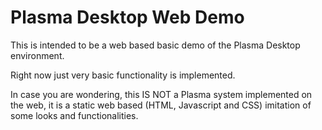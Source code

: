 # Plasma Desktop Web Demo

This is intended to be a web based basic demo of the Plasma Desktop environment.

Right now just very basic functionality is implemented.

In case you are wondering, this IS NOT a Plasma system implemented on the web, it is a static web based (HTML, Javascript and CSS) imitation of some looks and functionalities.
